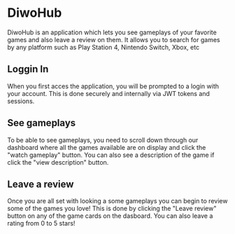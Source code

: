 # DiwoHub
DiwoHub is an application which lets you see gameplays of your favorite games and also leave a review on them.
It allows you to search for games by any platform such as Play Station 4, Nintendo Switch, Xbox, etc


## Loggin In
When you first acces the application, you will be prompted to a login with your account. This is done securely and internally via JWT tokens and sessions.


## See gameplays
To be able to see gameplays, you need to scroll down through our dashboard where all the games available are on display and click the "watch gameplay" button.
You can also see a description of the game if click the "view description" button. 



## Leave a review
Once you are all set with looking a some gameplays you can begin to review some of the games you love! This is done by clicking the "Leave review" button on any of the game cards on the dasboard.
You can also leave a rating from 0 to 5 stars! 


